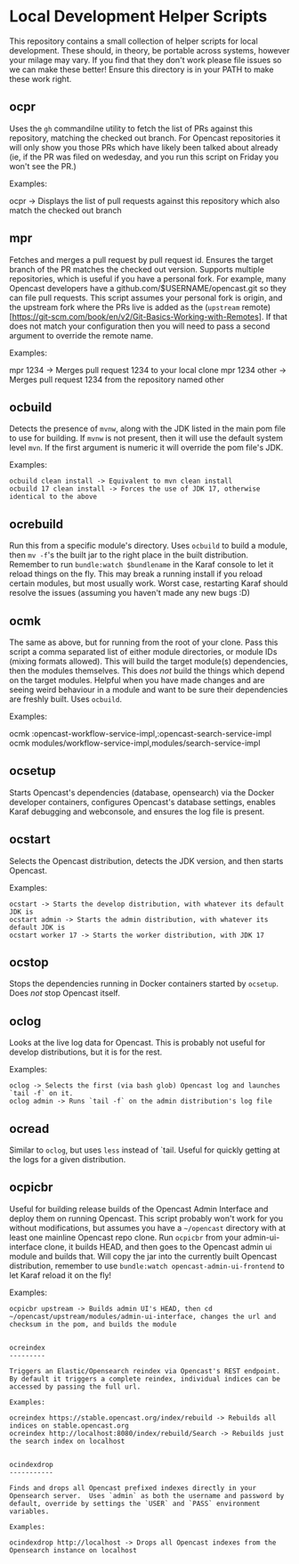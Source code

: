 Local Development Helper Scripts
================================

This repository contains a small collection of helper scripts for local development.  These should, in theory, be portable across systems, however your milage may vary.  If you find that they don't work please file issues so we can make these better!  Ensure this directory is in your PATH to make these work right.

ocpr
----

Uses the `gh` commandilne utility to fetch the list of PRs against this repository, matching the checked out branch.  For Opencast repositories it will only show you those PRs which have likely been talked about already (ie, if the PR was filed on wedesday, and you run this script on Friday you won't see the PR.)

Examples:

ocpr -> Displays the list of pull requests against this repository which also match the checked out branch


mpr
---

Fetches and merges a pull request by pull request id.  Ensures the target branch of the PR matches the checked out version.  Supports multiple repositories, which is useful if you have a personal fork.  For example, many Opencast developers have a github.com/$USERNAME/opencast.git so they can file pull requests.  This script assumes your personal fork is origin, and the upstream fork where the PRs live is added as the (`upstream` remote)[https://git-scm.com/book/en/v2/Git-Basics-Working-with-Remotes].  If that does not match your configuration then you will need to pass a second argument to override the remote name.

Examples:

mpr 1234 -> Merges pull request 1234 to your local clone
mpr 1234 other -> Merges pull request 1234 from the repository named other


ocbuild
-------

Detects the presence of `mvnw`, along with the JDK listed in the main pom file to use for building.  If `mvnw` is not present, then it will use the default system level `mvn`.  If the first argument is numeric it will override the pom file's JDK.

Examples:
```
ocbuild clean install -> Equivalent to mvn clean install
ocbuild 17 clean install -> Forces the use of JDK 17, otherwise identical to the above
```


ocrebuild
---------

Run this from a specific module's directory.  Uses `ocbuild` to build a module, then `mv -f`'s the built jar to the right place in the built distribution.  Remember to run `bundle:watch $bundlename` in the Karaf console to let it reload things on the fly.  This may break a running install if you reload certain modules, but most usually work.  Worst case, restarting Karaf should resolve the issues (assuming you haven't made any new bugs :D)


ocmk
----

The same as above, but for running from the root of your clone.  Pass this script a comma separated list of either module directories, or module IDs (mixing formats allowed).  This will build the target module(s) dependencies, then the modules themselves.  This does *not* build the things which depend on the target modules.  Helpful when you have made changes and are seeing weird behaviour in a module and want to be sure their dependencies are freshly built.  Uses `ocbuild`.

Examples:

ocmk :opencast-workflow-service-impl,:opencast-search-service-impl
ocmk modules/workflow-service-impl,modules/search-service-impl


ocsetup
-------

Starts Opencast's dependencies (database, opensearch) via the Docker developer containers, configures Opencast's database settings, enables Karaf debugging and webconsole, and ensures the log file is present.


ocstart
-------

Selects the Opencast distribution, detects the JDK version, and then starts Opencast.

Examples:
```
ocstart -> Starts the develop distribution, with whatever its default JDK is
ocstart admin -> Starts the admin distribution, with whatever its default JDK is
ocstart worker 17 -> Starts the worker distribution, with JDK 17
```

ocstop
------

Stops the dependencies running in Docker containers started by `ocsetup`.  Does *not* stop Opencast itself.


oclog
-----

Looks at the live log data for Opencast.  This is probably not useful for develop distributions, but it is for the rest.

Examples:
```
oclog -> Selects the first (via bash glob) Opencast log and launches `tail -f` on it.
oclog admin -> Runs `tail -f` on the admin distribution's log file
```


ocread
------

Similar to `oclog`, but uses `less` instead of `tail.  Useful for quickly getting at the logs for a given distribution.


ocpicbr
-------

Useful for building release builds of the Opencast Admin Interface and deploy them on running Opencast.  This script probably won't work for you without modifications, but assumes you have a `~/opencast` directory with at least one mainline Opencast repo clone.  Run `ocpicbr` from your admin-ui-interface clone, it builds HEAD, and then goes to the Opencast admin ui module and builds that.  Will copy the jar into the currently built Opencast distribution, remember to use `bundle:watch opencast-admin-ui-frontend` to let Karaf reload it on the fly!

Examples:
```
ocpicbr upstream -> Builds admin UI's HEAD, then cd ~/opencast/upstream/modules/admin-ui-interface, changes the url and checksum in the pom, and builds the module


ocreindex
---------

Triggers an Elastic/Opensearch reindex via Opencast's REST endpoint.  By default it triggers a complete reindex, individual indices can be accessed by passing the full url.

Examples:

ocreindex https://stable.opencast.org/index/rebuild -> Rebuilds all indices on stable.opencast.org
ocreindex http://localhost:8080/index/rebuild/Search -> Rebuilds just the search index on localhost


ocindexdrop
-----------

Finds and drops all Opencast prefixed indexes directly in your Opensearch server.  Uses `admin` as both the username and password by default, override by settings the `USER` and `PASS` environment variables.

Examples:

ocindexdrop http://localhost -> Drops all Opencast indexes from the Opensearch instance on localhost
